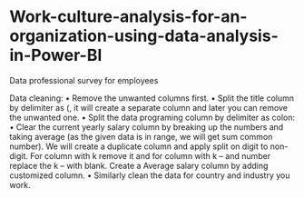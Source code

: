 # Work-culture-analysis-for-an-organization-using-data-analysis-in-Power-BI
Data professional survey for employees

Data cleaning: 
•	Remove the unwanted columns first.
•	Split the title column by delimiter as (, it will create a separate column and later you can remove the unwanted one.
•	Split the data programing column by delimiter as colon:
•	Clear the current yearly salary column by breaking up the numbers and taking average (as the given data is in range, we will get sum common number). We will create a duplicate column and apply split on digit to non-digit. For column with k remove it and for column with k – and number replace the k – with blank.
Create a Average salary column by adding customized column.
•	Similarly clean the data for country and industry you work.
